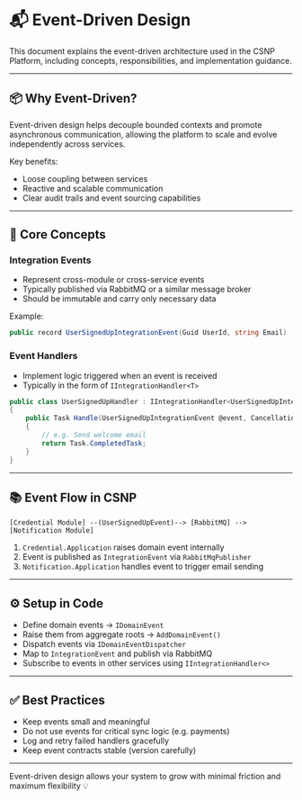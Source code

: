 # 📬 Event-Driven Design

This document explains the event-driven architecture used in the CSNP Platform, including concepts, responsibilities, and implementation guidance.

---

## 📦 Why Event-Driven?

Event-driven design helps decouple bounded contexts and promote asynchronous communication, allowing the platform to scale and evolve independently across services.

Key benefits:
- Loose coupling between services
- Reactive and scalable communication
- Clear audit trails and event sourcing capabilities

---

## 🔑 Core Concepts

### Integration Events
- Represent cross-module or cross-service events
- Typically published via RabbitMQ or a similar message broker
- Should be immutable and carry only necessary data

Example:
```csharp
public record UserSignedUpIntegrationEvent(Guid UserId, string Email) : IntegrationEvent;
```

### Event Handlers
- Implement logic triggered when an event is received
- Typically in the form of `IIntegrationHandler<T>`

```csharp
public class UserSignedUpHandler : IIntegrationHandler<UserSignedUpIntegrationEvent>
{
    public Task Handle(UserSignedUpIntegrationEvent @event, CancellationToken cancellationToken)
    {
        // e.g. Send welcome email
        return Task.CompletedTask;
    }
}
```

---

## 📚 Event Flow in CSNP

```
[Credential Module] --(UserSignedUpEvent)--> [RabbitMQ] --> [Notification Module]
```

1. `Credential.Application` raises domain event internally
2. Event is published as `IntegrationEvent` via `RabbitMqPublisher`
3. `Notification.Application` handles event to trigger email sending

---

## ⚙️ Setup in Code

- Define domain events → `IDomainEvent`
- Raise them from aggregate roots → `AddDomainEvent()`
- Dispatch events via `IDomainEventDispatcher`
- Map to `IntegrationEvent` and publish via RabbitMQ
- Subscribe to events in other services using `IIntegrationHandler<>`

---

## ✅ Best Practices

- Keep events small and meaningful
- Do not use events for critical sync logic (e.g. payments)
- Log and retry failed handlers gracefully
- Keep event contracts stable (version carefully)

---

Event-driven design allows your system to grow with minimal friction and maximum flexibility 💡
